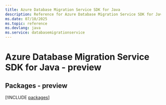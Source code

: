 ```yaml
---
title: Azure Database Migration Service SDK for Java
description: Reference for Azure Database Migration Service SDK for Java
ms.date: 07/10/2025
ms.topic: reference
ms.devlang: java
ms.service: databasemigrationservice
---
```

# Azure Database Migration Service SDK for Java - preview
## Packages - preview
[!INCLUDE [packages](database-migration-service-index.md)]